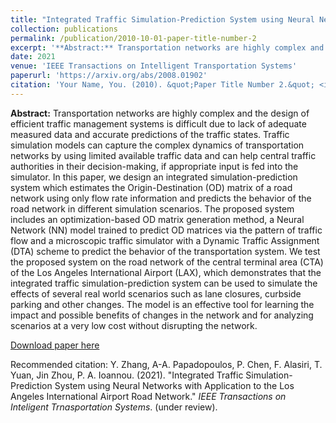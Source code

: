 ```yaml
---
title: "Integrated Traffic Simulation-Prediction System using Neural Networks with Application to the Los Angeles International Airport Road Network"
collection: publications
permalink: /publication/2010-10-01-paper-title-number-2
excerpt: '**Abstract:** Transportation networks are highly complex and the design of efficient traffic management systems is difficult due to lack of adequate measured data and accurate predictions of the traffic states. Traffic simulation models can capture the complex dynamics of transportation networks by using limited available traffic data and can help central traffic authorities in their decision-making, if appropriate input is fed into the simulator. In this paper, we design an integrated simulation-prediction system which estimates the Origin-Destination (OD) matrix of a road network using only flow rate information and predicts the behavior of the road network in different simulation scenarios. The proposed system includes an optimization-based OD matrix generation method, a Neural Network (NN) model trained to predict OD matrices via the pattern of traffic flow and a microscopic traffic simulator with a Dynamic Traffic Assignment (DTA) scheme to predict the behavior of the transportation system. We test the proposed system on the road network of the central terminal area (CTA) of the Los Angeles International Airport (LAX), which demonstrates that the integrated traffic simulation-prediction system can be used to simulate the effects of several real world scenarios such as lane closures, curbside parking and other changes. The model is an effective tool for learning the impact and possible benefits of changes in the network and for analyzing scenarios at a very low cost without disrupting the network.'
date: 2021
venue: 'IEEE Transactions on Intelligent Transportation Systems'
paperurl: 'https://arxiv.org/abs/2008.01902'
citation: 'Your Name, You. (2010). &quot;Paper Title Number 2.&quot; <i>Journal 1</i>. 1(2).'
---
```

**Abstract:** Transportation networks are highly complex and the design of efficient traffic management systems is difficult due to lack of adequate measured data and accurate predictions of the traffic states. Traffic simulation models can capture the complex dynamics of transportation networks by using limited available traffic data and can help central traffic authorities in their decision-making, if appropriate input is fed into the simulator. In this paper, we design an integrated simulation-prediction system which estimates the Origin-Destination (OD) matrix of a road network using only flow rate information and predicts the behavior of the road network in different simulation scenarios. The proposed system includes an optimization-based OD matrix generation method, a Neural Network (NN) model trained to predict OD matrices via the pattern of traffic flow and a microscopic traffic simulator with a Dynamic Traffic Assignment (DTA) scheme to predict the behavior of the transportation system. We test the proposed system on the road network of the central terminal area (CTA) of the Los Angeles International Airport (LAX), which demonstrates that the integrated traffic simulation-prediction system can be used to simulate the effects of several real world scenarios such as lane closures, curbside parking and other changes. The model is an effective tool for learning the impact and possible benefits of changes in the network and for analyzing scenarios at a very low cost without disrupting the network.

[Download paper here](https://arxiv.org/pdf/2008.01902.pdf)

Recommended citation: Y. Zhang, A-A. Papadopoulos, P. Chen, F. Alasiri, T. Yuan, Jin Zhou, P. A. Ioannou. (2021). "Integrated Traffic Simulation-Prediction System using Neural Networks with Application to the Los Angeles International Airport Road Network." <i>IEEE Transactions on Inteligent Trnasportation Systems</i>. (under review).
